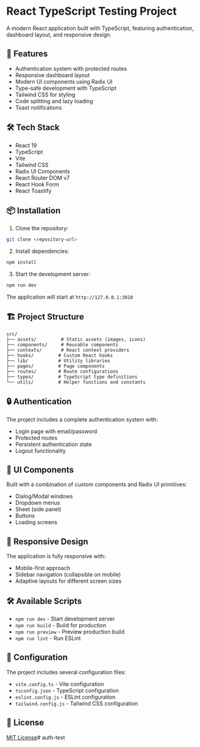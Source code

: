 # React TypeScript Testing Project

A modern React application built with TypeScript, featuring authentication, dashboard layout, and responsive design.

## 🚀 Features

- Authentication system with protected routes
- Responsive dashboard layout
- Modern UI components using Radix UI
- Type-safe development with TypeScript
- Tailwind CSS for styling
- Code splitting and lazy loading
- Toast notifications

## 🛠️ Tech Stack

- React 19
- TypeScript
- Vite
- Tailwind CSS
- Radix UI Components
- React Router DOM v7
- React Hook Form
- React Toastify

## 📦 Installation

1. Clone the repository:
```bash
git clone <repository-url>
```

2. Install dependencies:
```bash
npm install
```

3. Start the development server:
```bash
npm run dev
```

The application will start at `http://127.0.0.1:3010`

## 🏗️ Project Structure

```
src/
├── assets/         # Static assets (images, icons)
├── components/     # Reusable components
├── contexts/       # React context providers
├── hooks/         # Custom React hooks
├── lib/           # Utility libraries
├── pages/         # Page components
├── routes/        # Route configurations
├── types/         # TypeScript type definitions
└── utils/         # Helper functions and constants
```

## 🔒 Authentication

The project includes a complete authentication system with:
- Login page with email/password
- Protected routes
- Persistent authentication state
- Logout functionality

## 🎨 UI Components

Built with a combination of custom components and Radix UI primitives:
- Dialog/Modal windows
- Dropdown menus
- Sheet (side panel)
- Buttons
- Loading screens

## 📱 Responsive Design

The application is fully responsive with:
- Mobile-first approach
- Sidebar navigation (collapsible on mobile)
- Adaptive layouts for different screen sizes

## 🛠️ Available Scripts

- `npm run dev` - Start development server
- `npm run build` - Build for production
- `npm run preview` - Preview production build
- `npm run lint` - Run ESLint

## 🔧 Configuration

The project includes several configuration files:
- `vite.config.ts` - Vite configuration
- `tsconfig.json` - TypeScript configuration
- `eslint.config.js` - ESLint configuration
- `tailwind.config.js` - Tailwind CSS configuration

## 📄 License

[MIT License](LICENSE)#   a u t h - t e s t  
 